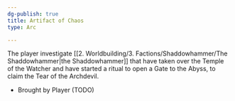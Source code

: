 ```yaml
---
dg-publish: true
title: Artifact of Chaos
type: Arc

---
```






The player investigate [[2. Worldbuilding/3. Factions/Shaddowhammer/The Shaddowhammer\|the Shaddowhammer]] that have taken over the Temple of the Watcher and have started a ritual to open a Gate to the Abyss, to claim the Tear of the Archdevil.

- Brought by Player (TODO)